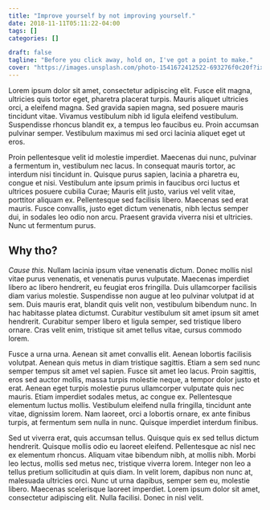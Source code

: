 ```yaml
---
title: "Improve yourself by not improving yourself."
date: 2018-11-11T05:11:22-04:00
tags: []
categories: []

draft: false
tagline: "Before you click away, hold on, I've got a point to make."
cover: "https://images.unsplash.com/photo-1541672412522-693276f0c20f?ixlib=rb-0.3.5&ixid=eyJhcHBfaWQiOjEyMDd9&s=157058353c224c651568695bac0f00bc&auto=format&fit=crop&w=1489&q=80"
---
```


Lorem ipsum dolor sit amet, consectetur adipiscing elit. Fusce elit magna, ultricies quis tortor eget, pharetra placerat turpis. Mauris aliquet ultricies orci, a eleifend magna. Sed gravida sapien magna, sed posuere mauris tincidunt vitae. Vivamus vestibulum nibh id ligula eleifend vestibulum. Suspendisse rhoncus blandit ex, a tempus leo faucibus eu. Proin accumsan pulvinar semper. Vestibulum maximus mi sed orci lacinia aliquet eget ut eros.

Proin pellentesque velit id molestie imperdiet. Maecenas dui nunc, pulvinar a fermentum in, vestibulum nec lacus. In consequat mauris tortor, ac interdum nisi tincidunt in. Quisque purus sapien, lacinia a pharetra eu, congue et nisi. Vestibulum ante ipsum primis in faucibus orci luctus et ultrices posuere cubilia Curae; Mauris elit justo, varius vel velit vitae, porttitor aliquam ex. Pellentesque sed facilisis libero. Maecenas sed erat mauris. Fusce convallis, justo eget dictum venenatis, nibh lectus semper dui, in sodales leo odio non arcu. Praesent gravida viverra nisi et ultricies. Nunc ut fermentum purus.

## Why tho?

*Cause this.* Nullam lacinia ipsum vitae venenatis dictum. Donec mollis nisl vitae purus venenatis, et venenatis purus vulputate. Maecenas imperdiet libero ac libero hendrerit, eu feugiat eros fringilla. Duis ullamcorper facilisis diam varius molestie. Suspendisse non augue at leo pulvinar volutpat id at sem. Duis mauris erat, blandit quis velit non, vestibulum bibendum nunc. In hac habitasse platea dictumst. Curabitur vestibulum sit amet ipsum sit amet hendrerit. Curabitur semper libero et ligula semper, sed tristique libero ornare. Cras velit enim, tristique sit amet tellus vitae, cursus commodo lorem.

Fusce a urna urna. Aenean sit amet convallis elit. Aenean lobortis facilisis volutpat. Aenean quis metus in diam tristique sagittis. Etiam a sem sed nunc semper tempus sit amet vel sapien. Fusce sit amet leo lacus. Proin sagittis, eros sed auctor mollis, massa turpis molestie neque, a tempor dolor justo et erat. Aenean eget turpis molestie purus ullamcorper vulputate quis nec mauris. Etiam imperdiet sodales metus, ac congue ex. Pellentesque elementum luctus mollis. Vestibulum eleifend nulla fringilla, tincidunt ante vitae, dignissim lorem. Nam laoreet, orci a lobortis ornare, ex ante finibus turpis, at fermentum sem nulla in nunc. Quisque imperdiet interdum finibus.

Sed ut viverra erat, quis accumsan tellus. Quisque quis ex sed tellus dictum hendrerit. Quisque mollis odio eu laoreet eleifend. Pellentesque ac nisl nec ex elementum rhoncus. Aliquam vitae bibendum nibh, at mollis nibh. Morbi leo lectus, mollis sed metus nec, tristique viverra lorem. Integer non leo a tellus pretium sollicitudin at quis diam. In velit lorem, dapibus non nunc at, malesuada ultricies orci. Nunc ut urna dapibus, semper sem eu, molestie libero. Maecenas scelerisque laoreet imperdiet. Lorem ipsum dolor sit amet, consectetur adipiscing elit. Nulla facilisi. Donec in nisl velit.